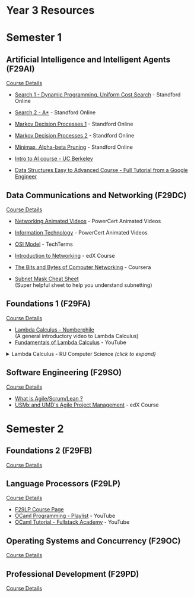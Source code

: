# Year 3 Resources


# Semester 1

## Artificial Intelligence and Intelligent Agents (F29AI)

[Course Details](https://www.hw.ac.uk/documents/pams/202122/F29AI_202122.pdf)
- [Search 1 - Dynamic Programming, Uniform Cost Search](https://www.youtube.com/watch?v=aIsgJJYrlXk&list=PLoROMvodv4rOca_Ovz1DvdtWuz8BfSWL2&index=18) - Standford Online
- [Search 2 - A*](https://www.youtube.com/watch?v=HEs1ZCvLH2s&list=PLoROMvodv4rOca_Ovz1DvdtWuz8BfSWL2&index=19&t=1641s) - Standford Online
- [Markov Decision Processes 1](https://www.youtube.com/watch?v=9g32v7bK3Co&list=PLoROMvodv4rOca_Ovz1DvdtWuz8BfSWL2&index=20) - Standford Online
- [Markov Decision Processes 2](https://www.youtube.com/watch?v=HpaHTfY52RQ&list=PLoROMvodv4rOca_Ovz1DvdtWuz8BfSWL2&index=21) - Standford Online
- [Minimax, Alpha-beta Pruning](https://www.youtube.com/watch?v=3pU-Hrz_xy4&list=PLoROMvodv4rOca_Ovz1DvdtWuz8BfSWL2&index=22) - Standford Online


- [Intro to AI course - UC Berkeley](http://ai.berkeley.edu/)
- [Data Structures Easy to Advanced Course - Full Tutorial from a Google Engineer](https://youtu.be/RBSGKlAvoiM)

<!-- - Java!!!!
- A* Search - Java
- PDDL - Lang to define environment and actions
  - Gives an entire set of actions
  - and task is complete
- CW2 (Java)
  - Make an AI that learn Tic-Tac-Toe
  - Using 3 different techniques
    - Value Iterration
    - Positional Iteration
    - Q Learning
  - Last AI - Quiz
    - Markov Decision Process!!!
    - Game Theory
    - 
- Prolog (Pokemon CW) -->

## Data Communications and Networking (F29DC)
[Course Details](https://www.hw.ac.uk/documents/pams/202122/F29DC_202122.pdf)
- [Networking Animated Videos](https://www.youtube.com/playlist?list=PL7zRJGi6nMRzg0LdsR7F3olyLGoBcIvvg) - PowerCert Animated Videos
- [Information Technology](https://www.youtube.com/playlist?list=PL7zRJGi6nMRzHkyXpGZJg3KfRSCrF15Jg) - PowerCert Animated Videos
- [OSI Model](https://www.youtube.com/watch?v=vv4y_uOneC0) - TechTerms

- [Introduction to Networking](https://www.edx.org/course/introduction-to-networking) - edX Course
- [The Bits and Bytes of Computer Networking](https://www.coursera.org/learn/computer-networking) - Coursera
- [Subnet Mask Cheat Sheet](https://www.aelius.com/njh/subnet_sheet.html)<br>
(Super helpful sheet to help you understand subnetting)

## Foundations 1 (F29FA)
[Course Details](https://www.hw.ac.uk/documents/pams/202122/F29FA_202122.pdf)

- [Lambda Calculus - Numberphile](https://youtu.be/eis11j_iGMs)<br>
(A general introductory video to Lambda Calculus)
- [Fundamentals of Lambda Calculus](https://www.youtube.com/watch?v=3VQ382QG-y4) - YouTube

<details><summary>Lambda Calculus - RU Computer Science <i>(click to expand)</i></summary>
<ul>
  <li><a href="https://youtu.be/v1IlyzxP6Sg">Programming Languages: Lambda Calculus - 1</a></li>
  <li><a href="https://youtu.be/Mg1pxUKeWCk">Programming Languages: Lambda Calculus - 2</a></li>
  <li><a href="https://youtu.be/3h0-p4SDHig">Programming Languages: Lambda Calculus - 3</a></li>
</ul>
</details>

## Software Engineering (F29SO)
[Course Details](https://www.hw.ac.uk/documents/pams/202122/F29SO_202122.pdf)

- [What is Agile/Scrum/Lean ?](https://youtu.be/WjwEh15M5Rw)
- [USMx and UMD's Agile Project Management](https://www.edx.org/professional-certificate/umd-usmx-agile-project-management) - edX Course


# Semester 2

## Foundations 2 (F29FB)
[Course Details](https://www.hw.ac.uk/documents/pams/202122/F29FB_202122.pdf)

<!-- - Beginning is fine
- Turing Machine
- CW: Creating a Turing Machine -->

## Language Processors (F29LP)
[Course Details](https://www.hw.ac.uk/documents/pams/202122/F29LP_202122.pdf)

- [F29LP Course Page](http://www.macs.hw.ac.uk/~gabbay/F29LP/)
- [OCaml Programming - Playlist](https://www.youtube.com/playlist?list=PLre5AT9JnKShBOPeuiD9b-I4XROIJhkIU) - YouTube
- [OCaml Tutorial - Fullstack Academy](https://www.youtube.com/watch?v=PGGl5WcNOIU) - YouTube

<!-- - Making diagrams
- Make sure you understand
-  -->

## Operating Systems and Concurrency (F29OC)
[Course Details](https://www.hw.ac.uk/documents/pams/202122/F29OC_202122.pdf)

## Professional Development (F29PD)
[Course Details](https://www.hw.ac.uk/documents/pams/202122/F29PD_202122.pdf)

<!-- - Debate
  - Same group
  - 3 points
- Test
  - 5 guest lectures
  - Test using the tests -->
